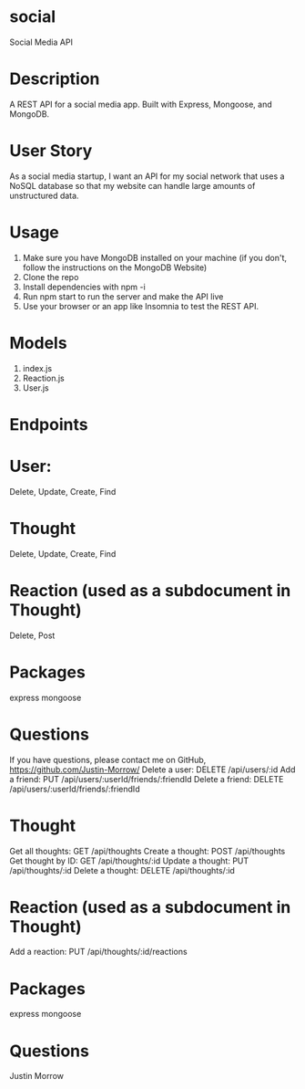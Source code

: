 # social

Social Media API

# Description
A REST API for a social media app. Built with Express, Mongoose, and MongoDB.

# User Story
As a social media startup, I want an API for my social network that uses a NoSQL database so that my website can handle large amounts of unstructured data.

# Usage

1. Make sure you have MongoDB installed on your machine (if you don't, follow the instructions on the MongoDB Website)
2. Clone the repo
3. Install dependencies with npm -i
4. Run npm start to run the server and make the API live
5. Use your browser or an app like Insomnia to test the REST API.

# Models

1. index.js
2. Reaction.js
3. User.js

# Endpoints

# User:

Delete, Update, Create, Find


# Thought

Delete, Update, Create, Find

# Reaction (used as a subdocument in Thought)

Delete, Post

# Packages

express
mongoose

# Questions

If you have questions, please contact me on GitHub, https://github.com/Justin-Morrow/
Delete a user: DELETE /api/users/:id
Add a friend: PUT /api/users/:userId/friends/:friendId
Delete a friend: DELETE /api/users/:userId/friends/:friendId

# Thought

Get all thoughts: GET /api/thoughts
Create a thought: POST /api/thoughts
Get thought by ID: GET /api/thoughts/:id
Update a thought: PUT /api/thoughts/:id
Delete a thought: DELETE /api/thoughts/:id

# Reaction (used as a subdocument in Thought)

Add a reaction: PUT /api/thoughts/:id/reactions

# Packages

express
mongoose

# Questions

Justin Morrow
